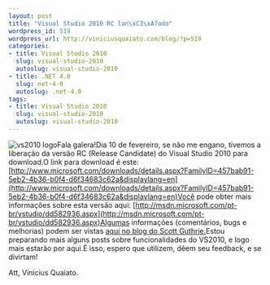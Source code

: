 ```yaml
---
layout: post
title: "Visual Studio 2010 RC lan\xC3\xA7ado"
wordpress_id: 519
wordpress_url: http://viniciusquaiato.com/blog/?p=519
categories:
- title: Visual Studio 2010
  slug: visual-studio-2010
  autoslug: visual-studio-2010
- title: .NET 4.0
  slug: net-4-0
  autoslug: .net-4.0
tags:
- title: Visual Studio 2010
  slug: visual-studio-2010
  autoslug: visual-studio-2010
---
```

![vs2010 logo](http://viniciusquaiato.com/images_posts/vs2010_logo.png "vs2010 logo")Fala galera!Dia 10 de fevereiro, se não me engano, tivemos a liberação da versão RC (Release Candidate) do Visual Studio 2010 para download.O link para download é este: [http://www.microsoft.com/downloads/details.aspx?FamilyID=457bab91-5eb2-4b36-b0f4-d6f34683c62a&displaylang=en](http://www.microsoft.com/downloads/details.aspx?FamilyID=457bab91-5eb2-4b36-b0f4-d6f34683c62a&displaylang=en)Você pode obter mais informações sobre esta versão aqui: [http://msdn.microsoft.com/pt-br/vstudio/dd582936.aspx](http://msdn.microsoft.com/pt-br/vstudio/dd582936.aspx)Algumas informações (comentários, bugs e melhorias) podem ser vistas [aqui no blog do Scott Guthrie.](http://weblogs.asp.net/scottgu/archive/2010/02/08/vs-2010-net-4-release-candidate.aspx)Estou preparando mais alguns posts sobre funcionalidades do VS2010, e logo mais estarão por aqui.É isso, espero que utilizem, dêem seu feedback, e se divirtam!

Att,
Vinicius Quaiato.
